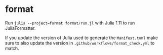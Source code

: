 # format

Run `julia --project=format format/run.jl` with Julia 1.11 to run JuliaFormatter.

If you update the version of Julia used to generate the `Manifest.toml` make sure to also
update the version in `.github/workflows/format_check.yml` to match.
